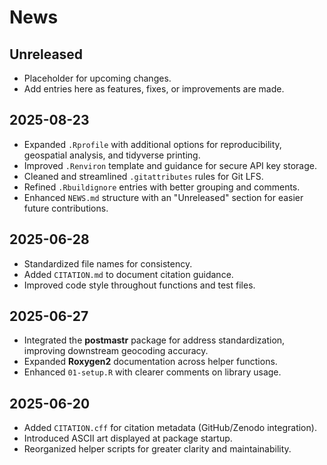 # News

## Unreleased
- Placeholder for upcoming changes.
- Add entries here as features, fixes, or improvements are made.

## 2025-08-23
- Expanded `.Rprofile` with additional options for reproducibility, 
  geospatial analysis, and tidyverse printing.
- Improved `.Renviron` template and guidance for secure API key storage.
- Cleaned and streamlined `.gitattributes` rules for Git LFS.
- Refined `.Rbuildignore` entries with better grouping and comments.
- Enhanced `NEWS.md` structure with an "Unreleased" section for 
  easier future contributions.

## 2025-06-28
- Standardized file names for consistency.
- Added `CITATION.md` to document citation guidance.
- Improved code style throughout functions and test files.

## 2025-06-27
- Integrated the **postmastr** package for address standardization, 
  improving downstream geocoding accuracy.
- Expanded **Roxygen2** documentation across helper functions.
- Enhanced `01-setup.R` with clearer comments on library usage.

## 2025-06-20
- Added `CITATION.cff` for citation metadata (GitHub/Zenodo integration).
- Introduced ASCII art displayed at package startup.
- Reorganized helper scripts for greater clarity and maintainability.